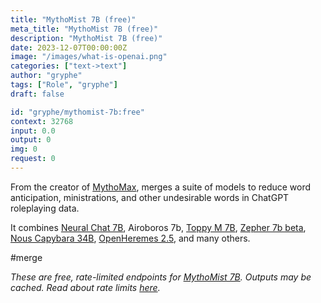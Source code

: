 ```yaml
---
title: "MythoMist 7B (free)"
meta_title: "MythoMist 7B (free)"
description: "MythoMist 7B (free)"
date: 2023-12-07T00:00:00Z
image: "/images/what-is-openai.png"
categories: ["text->text"]
author: "gryphe"
tags: ["Role", "gryphe"]
draft: false

id: "gryphe/mythomist-7b:free"
context: 32768
input: 0.0
output: 0
img: 0
request: 0
---
```


From the creator of [MythoMax](/models/gryphe/mythomax-l2-13b), merges a suite of models to reduce word anticipation, ministrations, and other undesirable words in ChatGPT roleplaying data.

It combines [Neural Chat 7B](/models/intel/neural-chat-7b), Airoboros 7b, [Toppy M 7B](/models/undi95/toppy-m-7b), [Zepher 7b beta](/models/huggingfaceh4/zephyr-7b-beta), [Nous Capybara 34B](/models/nousresearch/nous-capybara-34b), [OpenHeremes 2.5](/models/teknium/openhermes-2.5-mistral-7b), and many others.

#merge

_These are free, rate-limited endpoints for [MythoMist 7B](/models/gryphe/mythomist-7b). Outputs may be cached. Read about rate limits [here](/docs/limits)._

